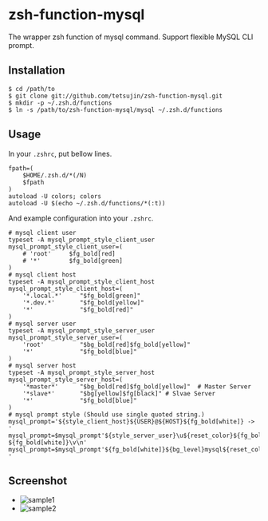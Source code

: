 # zsh-function-mysql

The wrapper zsh function of mysql command. Support flexible MySQL CLI prompt.

## Installation

    $ cd /path/to
    $ git clone git://github.com/tetsujin/zsh-function-mysql.git
    $ mkdir -p ~/.zsh.d/functions
    $ ln -s /path/to/zsh-function-mysql/mysql ~/.zsh.d/functions

## Usage

In your `.zshrc`, put bellow lines.

    fpath=(
        $HOME/.zsh.d/*(/N)
        $fpath
    )
    autoload -U colors; colors
    autoload -U $(echo ~/.zsh.d/functions/*(:t))

And example configuration into your `.zshrc`.

    # mysql client user
    typeset -A mysql_prompt_style_client_user
    mysql_prompt_style_client_user=(
        # 'root'     $fg_bold[red]
        # '*'        $fg_bold[green]
    )
    # mysql client host
    typeset -A mysql_prompt_style_client_host
    mysql_prompt_style_client_host=(
        '*.local.*'     "$fg_bold[green]"
        '*.dev.*'       "$fg_bold[yellow]"
        '*'             "$fg_bold[red]"
    )
    # mysql server user
    typeset -A mysql_prompt_style_server_user
    mysql_prompt_style_server_user=(
        'root'          "$bg_bold[red]$fg_bold[yellow]"
        '*'             "$fg_bold[blue]"
    )
    # mysql server host
    typeset -A mysql_prompt_style_server_host
    mysql_prompt_style_server_host=(
        '*master*'      "$bg_bold[red]$fg_bold[yellow]"  # Master Server
        '*slave*'       "$bg[yellow]$fg[black]" # Slvae Server
        '*'             "$fg_bold[blue]"
    )
    # mysql prompt style (Should use single quoted string.)
    mysql_prompt='${style_client_host}${USER}@${HOST}${fg_bold[white]} -> '
    mysql_prompt=$mysql_prompt'${style_server_user}\u${reset_color}${fg_bold[white]}@${style_server_host}\h${reset_color}${fg_bold[white]}:${fg[magenta]}\d ${fg_bold[white]}\v\n'
    mysql_prompt=$mysql_prompt'${fg_bold[white]}${bg_level}mysql${reset_color}> '
    
## Screenshot

* ![sample1](/tetsujin/zsh-function-mysql/doc/img/sample1.png)
* ![sample2](/tetsujin/zsh-function-mysql/doc/img/sample2.png)


